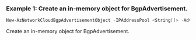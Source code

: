 ### Example 1: Create an in-memory object for BgpAdvertisement.
```powershell
New-AzNetworkCloudBgpAdvertisementObject -IPAddressPool <String[]> -AdvertiseToFabric "True" -Community <String[]> -Peer <String[]> 
```
Create an in-memory object for BgpAdvertisement.
